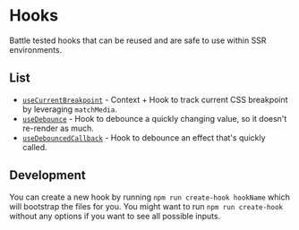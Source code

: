 # Hooks

Battle tested hooks that can be reused and are safe to use within SSR environments.

## List

* [`useCurrentBreakpoint`](src/useCurrentBreakpoint/README.md) - Context + Hook to track current CSS breakpoint by leveraging `matchMedia`.
* [`useDebounce`](src/useDebounce/README.md) - Hook to debounce a quickly changing value, so it doesn't re-render as much.
* [`useDebouncedCallback`](src/useDebouncedCallback/README.md) - Hook to debounce an effect that's quickly called.

## Development

You can create a new hook by running `npm run create-hook hookName` which will bootstrap the files for you. You might want to run `npm run create-hook` without any options if you want to see all possible inputs.
